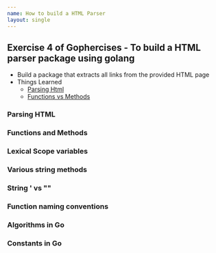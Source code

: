 ```yaml
---
name: How to build a HTML Parser
layout: single
---
```


## Exercise 4 of Gophercises - To build a HTML parser package using golang

- Build a package that extracts all links from the provided HTML page
- Things Learned
  - [Parsing Html](#html-parser)
  - [Functions vs Methods](#functions-and-methods)

### Parsing HTML

### Functions and Methods
<!-- 
1. difference btw fucntions and methods with examples 
2. return types in function
3. Reseacrh first class functions just like in javascript - func can be passed around 
-->

### Lexical Scope variables
<!--Explain the conecpt similar to javascript -->
### Various string methods
<!-- compare them to javascript -->

### String ' vs ""

### Function naming conventions
<!-- if u dont want to export can start with small case 
but if u want to export and use it elsewhere start with a upper case as a best practice
-->


### Algorithms in Go
<!--DFS/BFS, if required try to explain it or find our about data structures in Go-->

### Constants in Go
<!-- https://tour.golang.org/basics/15 -->